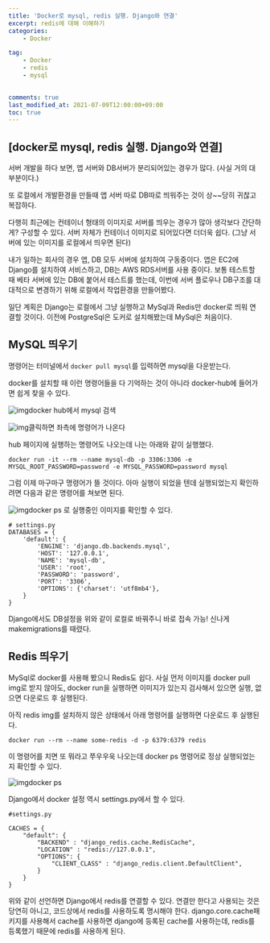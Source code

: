 ```yaml
---
title: 'Docker로 mysql, redis 실행. Django와 연결'
excerpt: redis에 대해 이해하기
categories:
    - Docker

tag:
    - Docker
    - redis
    - mysql
    

comments: true
last_modified_at: 2021-07-09T12:00:00+09:00
toc: true
---
```



## [docker로 mysql, redis 실행. Django와 연결]



서버 개발을 하다 보면, 앱 서버와 DB서버가 분리되어있는 경우가 많다. (사실 거의 대부분이다.)

또 로컬에서 개발환경을 만들때 앱 서버 따로 DB따로 띄워주는 것이 상~~당히 귀찮고 복잡하다.

다행히 최근에는 컨테이너 형태의 이미지로 서버를 띄우는 경우가 많아 생각보다 간단하게? 구성할 수 있다. 서버 자체가 컨테이너 이미지로 되어있다면 더더욱 쉽다. (그냥 서버에 있는 이미지를 로컬에서 띄우면 된다)

내가 일하는 회사의 경우 앱, DB 모두 서버에 설치하여 구동중이다. 앱은 EC2에 Django를 설치하여 서비스하고, DB는 AWS RDS서버를 사용 중이다. 보통 테스트할 때 베타 서버에 있는 DB에 붙어서 테스트를 했는데, 이번에 서버 플로우나 DB구조를 대대적으로 변경하기 위해 로컬에서 작업환경을 만들어봤다.

일단 계획은 Django는 로컬에서 그냥 실행하고 MySql과 Redis만 docker로 띄워 연결할 것이다. 이전에 PostgreSql은 도커로 설치해봤는데 MySql은 처음이다.

 

## MySQL 띄우기

 

명령어는 터미널에서 `docker pull mysql`를 입력하면 mysql을 다운받는다.

 

docker를 설치할 때 이런 명령어들을 다 기억하는 것이 아니라 docker-hub에 들어가면 쉽게 찾을 수 있다.

 



![img](https://blog.kakaocdn.net/dn/GGFHo/btqBziqSzQf/TIi4utvaha882TOnVeZza0/img.png)docker hub에서 mysql 검색

![img](https://blog.kakaocdn.net/dn/RqXJf/btqBzkvtYmQ/WxKubbo4tDkOVF9E2SMUvk/img.png)클릭하면 좌측에 명령어가 나온다



 

hub 페이지에 실행하는 명령어도 나오는데 나는 아래와 같이 실행했다.

```
docker run -it --rm --name mysql-db -p 3306:3306 -e MYSQL_ROOT_PASSWORD=password -e MYSQL_PASSWORD=password mysql
```

 

그럼 이제 마구마구 명령어가 뜰 것이다. 아마 실행이 되었을 텐데 실행되었는지 확인하려면 다음과 같은 명령어를 쳐보면 된다.

 



![img](https://blog.kakaocdn.net/dn/TTzrG/btqBuxv5Zvi/OkKRnZChmXut6M1XoHHjEk/img.png)docker ps 로 실행중인 이미지를 확인할 수 있다.



```
# settings.py
DATABASES = {
    'default': {
        'ENGINE': 'django.db.backends.mysql',
        'HOST': '127.0.0.1',
        'NAME': 'mysql-db',
        'USER': 'root',
        'PASSWORD': 'password',
        'PORT': '3306',
        'OPTIONS': {'charset': 'utf8mb4'},
    }
}
```

Django에서도 DB설정을 위와 같이 로컬로 바꿔주니 바로 접속 가능! 신나게 makemigrations를 때렸다.

 

## Redis 띄우기

 

MySql로 docker를 사용해 봤으니 Redis도 쉽다. 사실 먼저 이미지를 docker pull img로 받지 않아도, docker run을 실행하면 이미지가 있는지 검사해서 있으면 실행, 없으면 다운로드 후 실행된다. 

아직 redis img를 설치하지 않은 상태에서 아래 명령어를 실행하면 다운로드 후 실행된다.

 

```
docker run --rm --name some-redis -d -p 6379:6379 redis
```

 

이 명령어를 치면 또 뭐라고 쭈우우욱 나오는데 docker ps 명령어로 정상 실행되었는지 확인할 수 있다.

 

 



![img](https://blog.kakaocdn.net/dn/2Wo2n/btqCbUXSGbJ/TWw77W9EXJ3YuYdjZOxkK1/img.png)docker ps



Django에서 docker 설정 역시 settings.py에서 할 수 있다.

 

```
#settings.py

CACHES = {
	"default": {
    	"BACKEND" : "django_redis.cache.RedisCache",
        "LOCATION" : "redis://127.0.0.1",
        "OPTIONS": {
        	"CLIENT_CLASS" : "django_redis.client.DefaultClient",
        }
    }
}
```

 

위와 같이 선언하면 Django에서 redis를 연결할 수 있다. 연결만 한다고 사용되는 것은 당연히 아니고, 코드상에서 redis를 사용하도록 명시해야 한다. django.core.cache패키지를 사용해서 cache를 사용하면 django에 등록된 cache를 사용하는데, redis를 등록했기 때문에 redis를 사용하게 된다. 

 